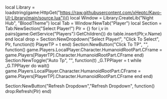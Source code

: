 local Library = loadstring(game:HttpGet("https://raw.githubusercontent.com/xHeptc/Kavo-UI-Library/main/source.lua"))()
local Window = Library.CreateLib("Night Hub", "BloodTheme")
local Tab = Window:NewTab("Player")
local Section = Tab:NewSection("Select Player!")
Plr = {}
for i,v in pairs(game:GetService("Players"):GetChildren()) do
    table.insert(Plr,v.Name) 
end
local drop = Section:NewDropdown("Select Player!", "Click To Select", Plr, function(t)
   PlayerTP = t
end)
Section:NewButton("Click To TP", "", function()
    game.Players.LocalPlayer.Character.HumanoidRootPart.CFrame = game.Players[PlayerTP].Character.HumanoidRootPart.CFrame
end)
Section:NewToggle("Auto Tp", "", function(t)
_G.TPPlayer = t
while _G.TPPlayer do wait()
game.Players.LocalPlayer.Character.HumanoidRootPart.CFrame = game.Players[PlayerTP].Character.HumanoidRootPart.CFrame
end
end)

Section:NewButton("Refresh Dropdown","Refresh Dropdown", function()
  drop:Refresh(Plr)
end)
